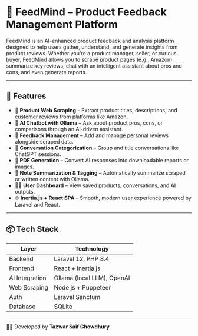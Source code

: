# 🧠 FeedMind – Product Feedback Management Platform

FeedMind is an AI-enhanced product feedback and analysis platform designed to help users gather, understand, and generate insights from product reviews. Whether you're a product manager, seller, or curious buyer, FeedMind allows you to scrape product pages (e.g., Amazon), summarize key reviews, chat with an intelligent assistant about pros and cons, and even generate reports.

---

## 🚀 Features

- 🔎 **Product Web Scraping** – Extract product titles, descriptions, and customer reviews from platforms like Amazon.
- 💬 **AI Chatbot with Ollama** – Ask about product pros, cons, or comparisons through an AI-driven assistant.
- 📝 **Feedback Management** – Add and manage personal reviews alongside scraped data.
- 📂 **Conversation Categorization** – Group and title conversations like ChatGPT sessions.
- 📄 **PDF Generation** – Convert AI responses into downloadable reports or images.
- 🧠 **Note Summarization & Tagging** – Automatically summarize scraped or written content with Ollama.
- 🧑‍💼 **User Dashboard** – View saved products, conversations, and AI outputs.
- 🌐 **Inertia.js + React SPA** – Smooth, modern user experience powered by Laravel and React.

---

## 📦 Tech Stack

| Layer           | Technology               |
|----------------|---------------------------|
| Backend         | Laravel 12, PHP 8.4       |
| Frontend        | React + Inertia.js        |
| AI Integration  | Ollama (local LLM), OpenAI |
| Web Scraping    | Node.js + Puppeteer       |
| Auth            | Laravel Sanctum           |
| Database        | SQLite                     |

---

👨‍💻 Developed by **Tazwar Saif Chowdhury**  

